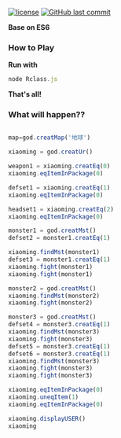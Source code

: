 [![license](https://img.shields.io/github/license/mashape/apistatus.svg?style=flat-square)](https://github.com/luoning/tinyGames/blob/master/LICENSE)
[![GitHub last commit](https://img.shields.io/github/last-commit/google/skia.svg?style=flat-square)]()

**Base on ES6**

### How to Play

**Run with**

```javascript
node Rclass.js
```

**That's all!**

### What will happen?? 

```javascript

map=god.creatMap('地球')

xiaoming = god.creatUr()

weapon1 = xiaoming.creatEq(0)
xiaoming.eqItemInPackage(0)

defset1 = xiaoming.creatEq(1)
xiaoming.eqItemInPackage(0)

headset1 = xiaoming.creatEq(2)
xiaoming.eqItemInPackage(0)

monster1 = god.creatMst()
defset2 = monster1.creatEq(1)

xiaoming.findMst(monster1)
defset3 = monster1.creatEq(1)
xiaoming.fight(monster1)
xiaoming.fight(monster1)

monster2 = god.creatMst()
xiaoming.findMst(monster2)
xiaoming.fight(monster2)

monster3 = god.creatMst()
defset4 = monster3.creatEq(1)
xiaoming.findMst(monster3)
xiaoming.fight(monster3)
defset5 = monster3.creatEq(1)
defset6 = monster3.creatEq(1)
xiaoming.findMst(monster3)
xiaoming.fight(monster3)
xiaoming.fight(monster3)

xiaoming.eqItemInPackage(0)
xiaoming.uneqItem(1)
xiaoming.eqItemInPackage(0)

xiaoming.displayUSER()
xiaoming

```
